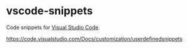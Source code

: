 # vscode-snippets
Code snippets for [Visual Studio Code](https://code.visualstudio.com/).

https://code.visualstudio.com/Docs/customization/userdefinedsnippets
